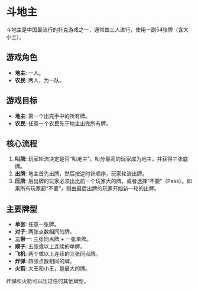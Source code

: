 # 斗地主

斗地主是中国最流行的扑克游戏之一，通常由三人进行，使用一副54张牌（含大小王）。

## 游戏角色
*   **地主**: 一人。
*   **农民**: 两人，为一队。

## 游戏目标
*   **地主**: 第一个出完手中的所有牌。
*   **农民**: 任意一个农民先于地主出完所有牌。

## 核心流程
1.  **叫牌**: 玩家轮流决定是否“叫地主”。叫分最高的玩家成为地主，并获得三张底牌。
2.  **出牌**: 地主首先出牌，然后按逆时针顺序，玩家轮流出牌。
3.  **压牌**: 后出牌的玩家必须出比前一个玩家大的牌，或者选择“不要”（Pass）。如果所有玩家都“不要”，则由最后出牌的玩家开始新一轮的出牌。

## 主要牌型
*   **单张**: 任意一张牌。
*   **对子**: 两张点数相同的牌。
*   **三带一**: 三张同点牌 + 一张单牌。
*   **顺子**: 五张或以上连续的单牌。
*   **飞机**: 两个或以上连续的三张同点牌。
*   **炸弹**: 四张点数相同的牌。
*   **火箭**: 大王和小王，是最大的牌。

炸弹和火箭可以压过任何其他牌型。
